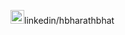 <p alaign="center">
<a href="https://www.linkedin.com/in/hbharathbhat/"><img alt="Linkedin" width="22px" src="https://cdn.jsdelivr.net/npm/simple-icons@v3/icons/linkedin.svg"/></a>linkedin/hbharathbhat
</p>
